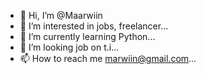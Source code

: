 - 👋 Hi, I’m @Maarwiin
- 👀 I’m interested in jobs, freelancer...
- 🌱 I’m currently learning Python...
- 💞️ I’m looking job on t.i...
- 📫 How to reach me marwiin@gmail.com...

<!---
Maarwiin/Maarwiin is a ✨ special ✨ repository because its `README.md` (this file) appears on your GitHub profile.
You can click the Preview link to take a look at your changes.
--->
